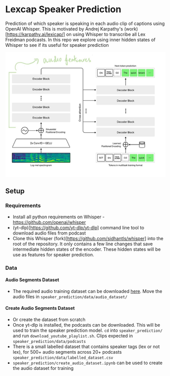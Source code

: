 # Lexcap Speaker Prediction
Prediction of which speaker is speaking in each audio clip of captions using OpenAI Whisper. This is motivated by Andrej Karpathy's (work)[https://karpathy.ai/lexicap/] on using Whisper to transcribe all Lex Freidman podcasts. In this repo we explore using inner hidden states of Whisper to see if its useful for speaker prediction

![approach](approach.png)

## Setup
### Requirements 
* Install all python requirements on Whisper - https://github.com/openai/whisper
* (yt-dlp)[https://github.com/yt-dlp/yt-dlp] command line tool to download audio files from podcast
* Clone this Whisper (fork)[https://github.com/sidhantls/whisper] into the root of the repository. It only contains a few line changes that save intermediate hidden states of the encoder. These hidden states will be use as features for speaker prediction. 


### Data 
#### Audio Segments Dataset 
* The required audio training dataset can be downloaded [here](https://drive.google.com/drive/folders/1LkR8oskSMNFo-YV-YOGGPucr-J0nEk9W?usp=share_link). Move the audio files in `speaker_prediction/data/audio_dataset/`

#### Create Audio Segments Dataset
* Or create the dataset from scratch
* Once yt-dlp is installed, the podcasts can be downloaded. This will be used to train the speaker prediction model. `cd` into `speaker_prediction/` and run `download_youtube_playlist.sh`. Clips expected in `speaker_prediction/data/podcasts`
* There is a small labelled dataset that contains speaker tags (lex or not lex), for 500+ audio segments across 20+ podcasts `speaker_prediction/data/labelled_dataset.csv`
* `speaker_prediction/create_audio_dataset.ipynb` can be used to create the audio dataset for training



